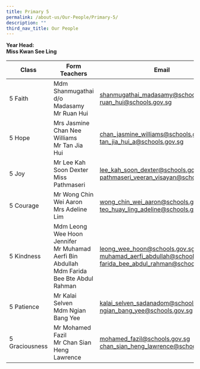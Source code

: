 ```yaml
---
title: Primary 5
permalink: /about-us/Our-People/Primary-5/
description: ""
third_nav_title: Our People
---
```

**Year Head:**  
**Miss Kwan See Ling**


| Class | Form Teachers | Email |
| -------- | -------- | -------- |
|  5 Faith  | Mdm Shanmugathai d/o Madasamy<br>Mr Ruan Hui  | [shanmugathai_madasamy@schools.gov.sg](shanmugathai_madasamy@schools.gov.sg)<br>[ruan_hui@schools.gov.sg](ruan_hui@schools.gov.sg)
|  5 Hope  |Mrs Jasmine Chan Nee Williams<br>Mr Tan Jia Hui  | [chan_jasmine_williams@schools.gov.sg](chan_jasmine_williams@schools.gov.sg)<br>[tan_jia_hui_a@schools.gov.sg](tan_jia_hui_a@schools.gov.sg)
|  5 Joy  | Mr Lee Kah Soon Dexter<br>Miss Pathmaseri  | [lee_kah_soon_dexter@schools.gov.sg](lee_kah_soon_dexter@schools.gov.sg)<br>[pathmaseri_veeran_visayan@schools.gov.sg](pathmaseri_veeran_visayan@schools.gov.sg)
|  5 Courage  | Mr Wong Chin Wei Aaron<br> Mrs Adeline Lim  | [wong_chin_wei_aaron@schools.gov.sg](wong_chin_wei_aaron@schools.gov.sg)<br>[teo_huay_ling_adeline@schools.gov.sg](teo_huay_ling_adeline@schools.gov.sg)
|  5 Kindness  | Mdm Leong Wee Hoon Jennifer<br>Mr Muhamad Aerfi Bin Abdullah<br>Mdm Farida Bee Bte Abdul Rahman  | [leong_wee_hoon@schools.gov.sg](leong_wee_hoon@schools.gov.sg)<br>[muhamad_aerfi_abdullah@schools.gov.sg](muhamad_aerfi_abdullah@schools.gov.sg)<br>[farida_bee_abdul_rahman@schools.gov.sg](farida_bee_abdul_rahman@schools.gov.sg)
|  5 Patience  | Mr Kalai Selven<br>Mdm Ngian Bang Yee  |[kalai_selven_sadanadom@schools.gov.sg](kalai_selven_sadanadom@schools.gov.sg)<br>[ngian_bang_yee@schools.gov.sg](ngian_bang_yee@schools.gov.sg)
|  5 Graciousness  | Mr Mohamed Fazil<br>Mr Chan Sian Heng Lawrence  |[mohamed_fazil@schools.gov.sg](mohamed_fazil@schools.gov.sg)<br>[chan_sian_heng_lawrence@schools.gov.sg](chan_sian_heng_lawrence@schools.gov.sg)

